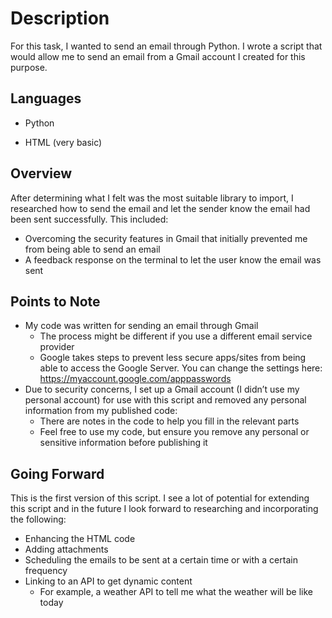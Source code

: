 # Description
For this task, I wanted to send an email through Python. I wrote a script that would allow me to send an email from a Gmail account I created for this purpose.
## Languages
* Python

* HTML (very basic)
## Overview
After determining what I felt was the most suitable library to import, I researched how to send the email and let the sender know the email had been sent successfully. This included:
* Overcoming the security features in Gmail that initially prevented me from being able to send an email
* A feedback response on the terminal to let the user know the email was sent
## Points to Note
* My code was written for sending an email through Gmail
  * The process might be different if you use a different email service provider
  * Google takes steps to prevent less secure apps/sites from being able to access the Google Server. You can change the settings here: https://myaccount.google.com/apppasswords
* Due to security concerns, I set up a Gmail account (I didn’t use my personal account) for use with this script and removed any personal information from my published code:
  * There are notes in the code to help you fill in the relevant parts
  * Feel free to use my code, but ensure you remove any personal or sensitive information before publishing it
## Going Forward
This is the first version of this script. I see a lot of potential for extending this script and in the future I look forward to researching and incorporating the following:
* Enhancing the HTML code
* Adding attachments
* Scheduling the emails to be sent at a certain time or with a certain frequency
* Linking to an API to get dynamic content
  * For example, a weather API to tell me what the weather will be like today

